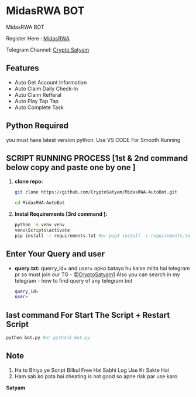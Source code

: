 # MidasRWA BOT
MidasRWA BOT

Register Here : [MidasRWA](https://t.me/MidasRWA_bot/app?startapp=ref_f07b128d-5574-48aa-8241-d519ba5998a4)

Telegram Channel: [Crypto Satyam](https://t.me/CryptoSatyam1)

## Features

  - Auto Get Account Information
  - Auto Claim Daily Check-In
  - Auto Claim Refferal
  - Auto Play Tap Tap
  - Auto Complete Task

## Python Required

you must have latest version python. Use VS CODE For Smooth Running 

## SCRIPT RUNNING PROCESS [1st & 2nd command below copy and paste one by one ]

1. **clone repo:**
   ```bash
   git clone https://github.com/CryptoSatyam/MidasRWA-AutoBot.git
   ```
   ```bash
   cd MidasRWA-AutoBot
   ```

2. **Instal Requirements [3rd command ]:**
   ```bash
   python -m venv venv
   venv\Scripts\activate
   pip install -r requirements.txt #or pip3 install -r requirements.txt
   ```

## Enter Your Query and user

- **query.txt:** querry_id= and user= apko bataya hu kaise milta hai telegram pr so must join our TG - [@CryptoSatyam1](https://t.me/CryptoSatyam1) Also you can search in my telegram - how to find query of any telegram bot

  ```bash
  query_id=
  user=
  ```

## last command For Start The Script + Restart Script

```bash
python bot.py #or python3 bot.py
```

## Note
  1. Ha to Bhiyo ye Script Bilkul Free Hai Sabhi Log Use Kr Sakte Hai 
  2. Ham sab ko pata hai cheating is not good so apne risk par use karo 

**Satyam**

